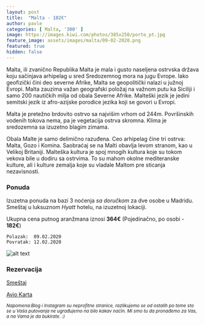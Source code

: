```yaml
---
layout: post
title:  "Malta - 182€"
author: pavle
categories: [ Malta, '300' ]
image: https://images.kiwi.com/photos/385x250/porto_pt.jpg
feature_image: assets/images/malta/09-02-2020.png
featured: true
hidden: false
---
```


Malta, ili zvanično Republika Malta je mala i gusto naseljena ostrvska država koju sačinjava arhipelag u sred Sredozemnog mora na jugu Evrope. Iako geofizički čini deo severne Afrike, Malta se geopolitički nalazi u južnoj Evropi. Malta zauzima važan geografski položaj na važnom putu ka Siciliji i samo 200 nautičkih milja od obala Severne Afrike. Malteški jezik je jedini semitski jezik iz afro-azijske porodice jezika koji se govori u Evropi.

Malta je pretežno brdovito ostrvo sa najvišim vrhom od 244m. Površinskih vodenih tokova nema, pa je vegetacija ostrva skromna. Klima je sredozemna sa izuzetno blagim zimama.

Obala Malte je samo delimično razuđena. Ceo arhipelag čine tri ostrva: Malta, Gozo i Komina. Saobraćaj se na Malti obavlja levom stranom, kao u Velikoj Britaniji. Malteška kultura je spoj mnogih kultura koje su tokom vekova bile u dodiru sa ostrvima. To su mahom okolne mediteranske kulture, ali i kulture zemalja koje su vladale Maltom pre sticanja nezavisnosti.

### Ponuda
Izuzetna ponuda na bazi 3 noćenja *sa doručkom* za dve osobe u Madridu. Smeštaj u luksuznom *Hyatt* hotelu, na izuzetnoj lokaciji.

Ukupna cena putnog aranžmana iznosi **364€** (Pojedinačno, po osobi - **182€**)

```
Polazak:  09.02.2020
Povratak: 12.02.2020
```

![alt text](http://pix6.agoda.net/hotelImages/220174/0/2781585686c459882492cf36559bf36f.jpg?s=800x600 "Bratislava smestaj")
### Rezervacija

<a class="btn btn-success" style="margin: 0 auto" href="https://www.agoda.com/hyatt-place-saratoga-malta/hotel/malta-ny-us.html?checkin=2020-02-09&los=3&adults=2&rooms=1&cid=1833963&searchrequestid=e8761f1c-c8c0-4fe6-833b-98d2d563217d&travellerType=-1&tspTypes=8&tabbed=true" target="_blank"
 role="button">Smeštaj</a>

<a class="btn btn-primary" target="_blank" href="https://www.kiwi.com/deep?from=BEG&to=MLA&departure=09-02-2020&return=12-02-2020&flightsId=003c207b477d000045cdbb5e_0%7C207b003c4780000003659c55_0&price=68&passengers=2&affilid=pavle93odyssey&lang=en&currency=EUR&booking_token=AS-_mdvNQ9cTXSTBBnOgYyF-8t3oRBINcG0r6unp4j2HFAS1fpz6hvZJtp5a8x-8VQq1WA_3tFCrztTSYRvBeP_YNr4u-NOOdIeM0AJkVLQdekyEiSTiwwAqoIhTgJnfciW78objmaodUVzYUqkax5al-exUVRiNrK6wtaMH81Bq7cupHRLFV4WlJE4uVvL3V7C3kRe3lbA2uFLG5kKjhqSL0rE9sBKHx53dk8oZHWZEwbunBRVzbX6NHSkHRc3H8L5saY-vF__RmMcbTMIS2V8JLOj4VZtqORfN8WB7-L6d5lim5CtR_cANOO1aR4a0ybYTTXox2kFgWyfXpdk10StUFLB_dQT3kMemPSEN-58atZLs4mEsBXOlK29GGsD34QMXesm7cIQr6ZkXgHnjbP7-Gp2vPEctRqAae4Phi1UjDcdBLNKulC0f4C0_Cm9wifkilUp3a0wFsEVFoKooNizan4HBjMKJqvEx4_95sEU2zWgxHElVFieTql0m1syDvnhvwSBGG6vOndWBXq1vfj9zwvBdp_4WUWuB-V0RvcSE=" role="button">Avio Karta</a>

<sub>*Napomena:Blog i Instagram su neprofitne stranice, razlikujemo se od ostalih po tome sto se u Vaša putovanja ne ugrađujemo na bilo kakav način. Mi smo tu da pronađemo za Vas, a na Vama je da bukirate. :)*</sub>
